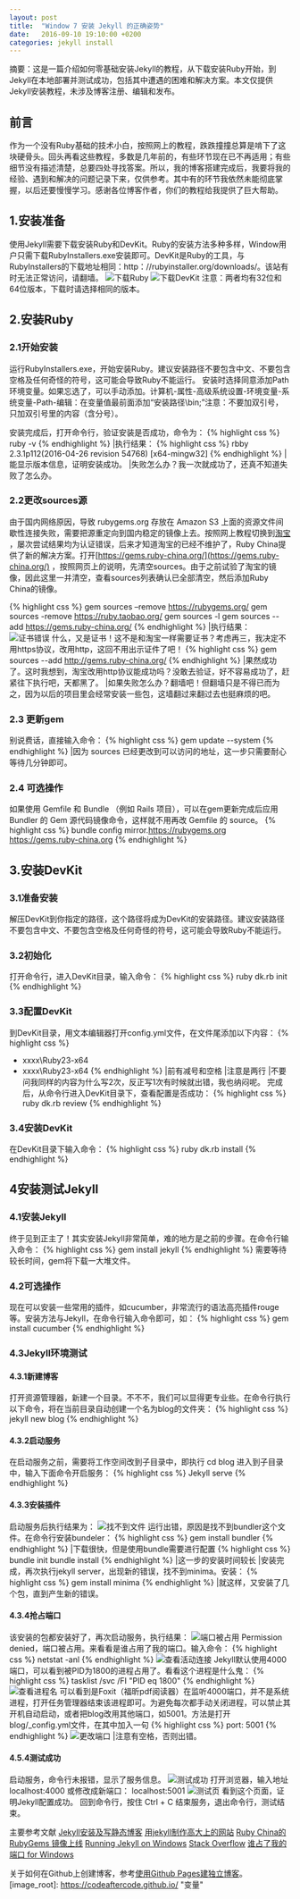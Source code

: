 ```yaml
---
layout: post
title:  "Window 7 安装 Jekyll 的正确姿势"
date:   2016-09-10 19:10:00 +0200
categories: jekyll install
---
```

摘要：这是一篇介绍如何零基础安装Jekyll的教程，从下载安装Ruby开始，到Jekyll在本地部署并测试成功，包括其中遭遇的困难和解决方案。本文仅提供Jekyll安装教程，未涉及博客注册、编辑和发布。

## 前言
作为一个没有Ruby基础的技术小白，按照网上的教程，跌跌撞撞总算是啃下了这块硬骨头。回头再看这些教程，多数是几年前的，有些环节现在已不再适用；有些细节没有描述清楚，总要四处寻找答案。所以，我的博客搭建完成后，我要将我的经验、遇到和解决的问题记录下来，仅供参考。其中有的环节我依然未能彻底掌握，以后还要慢慢学习。感谢各位博客作者，你们的教程给我提供了巨大帮助。

## 1.安装准备
使用Jekyll需要下载安装Ruby和DevKit。Ruby的安装方法多种多样，Window用户只需下载RubyInstallers.exe安装即可。DevKit是Ruby的工具，与RubyInstallers的下载地址相同：http：//rubyinstaller.org/downloads/。该站有时无法正常访问，请翻墙。
![下载Ruby](https://codeaftercode.github.io/assets/images/downloadRuby.jpg)
![下载DevKit](https://codeaftercode.github.io/assets/images/downloadDevKit.jpg)
注意：两者均有32位和64位版本，下载时请选择相同的版本。

## 2.安装Ruby
### 2.1开始安装
运行RubyInstallers.exe，开始安装Ruby。建议安装路径不要包含中文、不要包含空格及任何奇怪的符号，这可能会导致Ruby不能运行。
安装时选择同意添加Path环境变量。如果忘选了，可以手动添加。计算机-属性-高级系统设置-环境变量-系统变量-Path-编辑：在变量值最前面添加“安装路径\bin;”注意：不要加双引号，只加双引号里的内容（含分号）。

安装完成后，打开命令行，验证安装是否成功，命令为：
{% highlight css %}
ruby -v
{% endhighlight %}
|执行结果：
{% highlight css %}
rbby 2.3.1p112(2016-04-26 revision 54768) [x64-mingw32]
{% endhighlight %}
|能显示版本信息，证明安装成功。
|失败怎么办？我一次就成功了，还真不知道失败了怎么办。

### 2.2更改sources源
由于国内网络原因，导致 rubygems.org 存放在 Amazon S3 上面的资源文件间歇性连接失败，需要把源重定向到国内稳定的镜像上去。按照网上教程切换到[淘宝](https://ruby.taobao.org/) ，屡次尝试结果均为认证错误，后来才知道淘宝的已经不维护了，Ruby China提供了新的解决方案。打开[https://gems.ruby-china.org/](https://gems.ruby-china.org/) ，按照网页上的说明，先清空sources。由于之前试验了淘宝的镜像，因此这里一并清空，查看sources列表确认已全部清空，然后添加Ruby China的镜像。

{% highlight css %}
gem sources –remove https://rubygems.org/
gem sources -remove https://ruby.taobao.org/
gem sources -l
gem sources --add https://gems.ruby-china.org/
{% endhighlight %}
|执行结果：
![证书错误](https://codeaftercode.github.io/assets/images/SSLerror.PNG)
什么，又是证书！这不是和淘宝一样需要证书？考虑再三，我决定不用https协议，改用http，这回不用出示证件了吧！
{% highlight css %}
gem sources --add http://gems.ruby-china.org/
{% endhighlight %}
|果然成功了。这时我想到，淘宝改用http协议能成功吗？没敢去验证，好不容易成功了，赶紧往下执行吧，天都黑了。
|如果失败怎么办？翻墙吧！但翻墙只是不得已而为之，因为以后的项目里会经常安装一些包，这墙翻过来翻过去也挺麻烦的吧。

### 2.3 更新gem
别说费话，直接输入命令：
{% highlight css %}
gem update --system
{% endhighlight %}
|因为 sources 已经更改到可以访问的地址，这一步只需要耐心等待几分钟即可。

### 2.4 可选操作
如果使用 Gemfile 和 Bundle （例如 Rails 项目），可以在gem更新完成后应用 Bundler 的 Gem 源代码镜像命令，这样就不用再改 Gemfile 的 source。
{% highlight css %}
bundle config mirror.https://rubygems.org https://gems.ruby-china.org
{% endhighlight %}

## 3.安装DevKit
### 3.1准备安装
解压DevKit到你指定的路径，这个路径将成为DevKit的安装路径。建议安装路径不要包含中文、不要包含空格及任何奇怪的符号，这可能会导致Ruby不能运行。

### 3.2初始化
打开命令行，进入DevKit目录，输入命令：
{% highlight css %}
ruby dk.rb init
{% endhighlight %}

### 3.3配置DevKit
到DevKit目录，用文本编辑器打开config.yml文件，在文件尾添加以下内容：
{% highlight css %}
- xxxx\Ruby23-x64
- xxxx\Ruby23-x64
{% endhighlight %}
|前有减号和空格
|注意是两行
|不要问我同样的内容为什么写2次，反正写1次有时候就出错，我也纳闷呢。
完成后，从命令行进入DevKit目录下，查看配置是否成功：
{% highlight css %}
ruby dk.rb review
{% endhighlight %}

### 3.4安装DevKit
在DevKit目录下输入命令：
{% highlight css %}
ruby dk.rb install
{% endhighlight %}

## 4安装测试Jekyll
### 4.1安装Jekyll
终于见到正主了！其实安装Jekyll非常简单，难的地方是之前的步骤。在命令行输入命令：
{% highlight css %}
gem install jekyll
{% endhighlight %}
需要等待较长时间，gem将下载一大堆文件。

### 4.2可选操作
现在可以安装一些常用的插件，如cucumber，非常流行的语法高亮插件rouge等。安装方法与Jekyll，在命令行输入命令即可，如：
{% highlight css %}
gem install cucumber
{% endhighlight %}

### 4.3Jekyll环境测试
#### 4.3.1新建博客
打开资源管理器，新建一个目录。不不不，我们可以显得更专业些。在命令行执行以下命令，将在当前目录自动创建一个名为blog的文件夹：
{% highlight css %}
jekyll new blog
{% endhighlight %}

#### 4.3.2启动服务
在启动服务之前，需要将工作空间改到子目录中，即执行 cd blog 进入到子目录中，输入下面命令开启服务：
{% highlight css %}
Jekyll serve
{% endhighlight %}
#### 4.3.3安装插件
启动服务后执行结果为：
![找不到文件](https://codeaftercode.github.io/assets/images/loadError.jpg)
运行出错，原因是找不到bundler这个文件。在命令行安装bundeler：
{% highlight css %}
gem install bundler
{% endhighlight %}
|下载很快，但是使用bundle需要进行配置
{% highlight css %}
bundle init
bundle install
{% endhighlight %}
|这一步的安装时间较长
|安装完成，再次执行jekyll server，出现新的错误，找不到minima。安装：
{% highlight css %}
gem install minima
{% endhighlight %}
|就这样，又安装了几个包，直到产生新的错误。
#### 4.3.4抢占端口
该安装的包都安装好了，再次启动服务，执行结果：
![端口被占用](https://codeaftercode.github.io/assets/images/permissionDenied.jpg)
Permission denied，端口被占用。来看看是谁占用了我的端口。输入命令：
{% highlight css %}
netstat -anl
{% endhighlight %}
![查看活动连接](https://codeaftercode.github.io/assets/images/netstat.PNG)
Jekyll默认使用4000端口，可以看到被PID为1800的进程占用了。看看这个进程是什么鬼：
{% highlight css %}
tasklist /svc /FI "PID eq 1800"
{% endhighlight %}
![查看进程名](https://codeaftercode.github.io/assets/images/whoUseMyPort.PNG)
可以看到是Foxit（福昕pdf阅读器）在监听4000端口，并不是系统进程，打开任务管理器结束该进程即可。为避免每次都手动关闭进程，可以禁止其开机自动启动，或者把blog改用其他端口，如5001。方法是打开blog/_config.yml文件，在其中加入一句
{% highlight css %}
port: 5001
{% endhighlight %}
![更改端口](https://codeaftercode.github.io/assets/images/changePort.PNG)
|注意有空格，否则出错。
#### 4.5.4测试成功
启动服务，命令行未报错，显示了服务信息。
![测试成功](https://codeaftercode.github.io/assets/images/testSuccess.PNG)
打开浏览器，输入地址
localhost:4000
或修改成新端口：
localhost:5001
![测试页](https://codeaftercode.github.io/assets/images/testPage.PNG)
看到这个页面，证明Jekyll配置成功。
回到命令行，按住 Ctrl + C 结束服务，退出命令行，测试结束。


主要参考文献
[Jekyll安装及写静态博客](http://www.tuicool.com/articles/7Vz6BzJ)
[用jekyll制作高大上的网站](http://www.cnblogs.com/strick/p/5448570.html)
[Ruby China的RubyGems 镜像上线](https://ruby-china.org/topics/29250)
[Running Jekyll on Windows](http://www.madhur.co.in/blog/2011/09/01/runningjekyllwindows.html)
[Stack Overflow](http://stackoverflow.com/)
[谁占了我的端口 for Windows](http://lxconan.github.io/2016/01/07/who-is-using-my-port/)

关于如何在Github上创建博客，参考[使用Github Pages建独立博客](http://beiyuu.com/github-pages)。
[image_root]: https://codeaftercode.github.io/ "变量"
